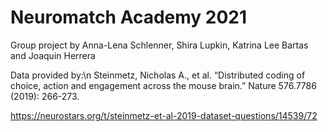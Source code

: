 # Neuromatch Academy 2021

Group project by Anna-Lena Schlenner, Shira Lupkin, Katrina Lee Bartas and Joaquin Herrera

Data provided by:\n
Steinmetz, Nicholas A., et al. “Distributed coding of choice, action and engagement across the mouse brain.” Nature 576.7786 (2019): 266-273.

https://neurostars.org/t/steinmetz-et-al-2019-dataset-questions/14539/72

